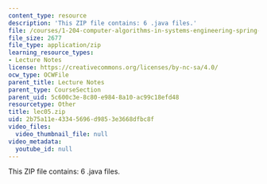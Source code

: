 ```yaml
---
content_type: resource
description: 'This ZIP file contains: 6 .java files.'
file: /courses/1-204-computer-algorithms-in-systems-engineering-spring-2010/2b75a11e43345696d9853e3668dfbc8f_lec05.zip
file_size: 2677
file_type: application/zip
learning_resource_types:
- Lecture Notes
license: https://creativecommons.org/licenses/by-nc-sa/4.0/
ocw_type: OCWFile
parent_title: Lecture Notes
parent_type: CourseSection
parent_uid: 5c600c3e-8c80-e984-8a10-ac99c18efd48
resourcetype: Other
title: lec05.zip
uid: 2b75a11e-4334-5696-d985-3e3668dfbc8f
video_files:
  video_thumbnail_file: null
video_metadata:
  youtube_id: null
---
```

This ZIP file contains: 6 .java files.
